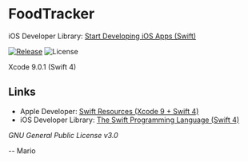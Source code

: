 # FoodTracker

iOS Developer Library: [Start Developing iOS Apps (Swift)](https://developer.apple.com/library/ios/referencelibrary/GettingStarted/DevelopiOSAppsSwift/)

[![Release](https://img.shields.io/github/release/Mokolea/FoodTracker.svg)](https://github.com/Mokolea/FoodTracker/releases)
![License](https://img.shields.io/github/license/Mokolea/FoodTracker.svg)

Xcode 9.0.1 (Swift 4)

## Links
 - Apple Developer: [Swift Resources (Xcode 9 + Swift 4)](https://developer.apple.com/swift/resources/)
 - iOS Developer Library: [The Swift Programming Language (Swift 4)](https://developer.apple.com/library/ios/documentation/Swift/Conceptual/Swift_Programming_Language/)

*GNU General Public License v3.0*

-- Mario
